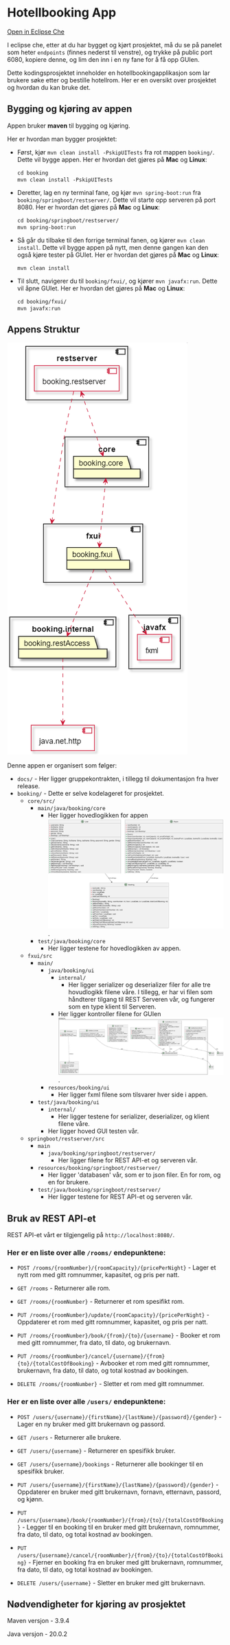 # Hotellbooking App

[Open in Eclipse Che](https://che.stud.ntnu.no/#https://gitlab.stud.idi.ntnu.no/it1901/groups-2023/gr2313/gr2313?new)

I eclipse che, etter at du har bygget og kjørt prosjektet, må du se på panelet som heter `endpoints` (finnes nederst til venstre), og trykke på public port 6080, kopiere denne, og lim den inn i en ny fane for å få opp GUIen.

Dette kodingsprosjektet inneholder en hotellbookingapplikasjon som lar brukere søke etter og bestille hotellrom. Her er en oversikt over prosjektet og hvordan du kan bruke det.

## Bygging og kjøring av appen

Appen bruker **maven** til bygging og kjøring.

Her er hvordan man bygger prosjektet:

- Først, kjør `mvn clean install -PskipUITests` fra rot mappen `booking/`. Dette vil bygge appen. Her er hvordan det gjøres på **Mac** og **Linux**:
  ```
  cd booking
  mvn clean install -PskipUITests
  ```
- Deretter, lag en ny terminal fane, og kjør `mvn spring-boot:run` fra `booking/springboot/restserver/`. Dette vil starte opp serveren på port 8080. Her er hvordan det gjøres på **Mac** og **Linux**:
  ```
  cd booking/springboot/restserver/
  mvn spring-boot:run
  ```
- Så går du tilbake til den forrige terminal fanen, og kjører `mvn clean install`. Dette vil bygge appen på nytt, men denne gangen kan den også kjøre tester på GUIet. Her er hvordan det gjøres på **Mac** og **Linux**:
  ```
  mvn clean install
  ```
- Til slutt, navigerer du til `booking/fxui/`, og kjører `mvn javafx:run`. Dette vil åpne GUIet. Her er hvordan det gjøres på **Mac** og **Linux**:
  ```
  cd booking/fxui/
  mvn javafx:run
  ```

## Appens Struktur

![Prosjektets struktur vha PlantUML](img/packageDiagram.png)

Denne appen er organisert som følger:

- `docs/` - Her ligger gruppekontrakten, i tillegg til dokumentasjon fra hver release.
- `booking/` - Dette er selve kodelageret for prosjektet.
  - `core/src/`
    - `main/java/booking/core`
      - Her ligger hovedlogikken for appen ![Klassediagram av booking.core klasser](img/classDiagramCore.png).
    - `test/java/booking/core`
      - Her ligger testene for hovedlogikken av appen.
  - `fxui/src`
    - `main/`
      - `java/booking/ui`
        - `internal/`
          - Her ligger serializer og deserializer filer for alle tre hovudlogikk filene våre. I tillegg, er har vi filen som håndterer tilgang til REST Serveren vår, og fungerer som en type klient til Serveren.
        - Her ligger kontroller filene for GUIen ![Klassediagram av booking.fxui klasser](img/classDiagramUI.png).
      - `resources/booking/ui`
        - Her ligger fxml filene som tilsvarer hver side i appen.
    - `test/java/booking/ui`
      - `internal/`
        - Her ligger testene for serializer, deserializer, og klient filene våre.
      - Her ligger hoved GUI testen vår.
  - `springboot/restserver/src`
    - `main`
      - `java/booking/springboot/restserver/`
        - Her ligger filene for REST API-et og serveren vår.
    - `resources/booking/springboot/restserver/`
      - Her ligger 'databasen' vår, som er to json filer. En for rom, og en for brukere.
    - `test/java/booking/springboot/restserver/`
      - Her ligger testene for REST API-et og serveren vår.

## Bruk av REST API-et

REST API-et vårt er tilgjengelig på `http://localhost:8080/`.

### Her er en liste over alle `/rooms/` endepunktene:

- `POST /rooms/{roomNumber}/{roomCapacity}/{pricePerNight}` - Lager et nytt rom med gitt romnummer, kapasitet, og pris per natt.

- `GET /rooms` - Returnerer alle rom.
- `GET /rooms/{roomNumber}` - Returnerer et rom spesifikt rom.

- `PUT /rooms/{roomNumber}/update/{roomCapacity}/{pricePerNight}` - Oppdaterer et rom med gitt romnummer, kapasitet, og pris per natt.
- `PUT /rooms/{roomNumber}/book/{from}/{to}/{username}` - Booker et rom med gitt romnummer, fra dato, til dato, og brukernavn.
- `PUT /rooms/{roomNumber}/cancel/{username}/{from}{to}/{totalCostOfBooking}` - Avbooker et rom med gitt romnummer, brukernavn, fra dato, til dato, og total kostnad av bookingen.

- `DELETE /rooms/{roomNumber}` - Sletter et rom med gitt romnummer.

### Her er en liste over alle `/users/` endepunktene:

- `POST /users/{username}/{firstName}/{lastName}/{password}/{gender}` - Lager en ny bruker med gitt brukernavn og passord.

- `GET /users` - Returnerer alle brukere.
- `GET /users/{username}` - Returnerer en spesifikk bruker.
- `GET /users/{username}/bookings` - Returnerer alle bookinger til en spesifikk bruker.

- `PUT /users/{username}/{firstName}/{lastName}/{password}/{gender}` - Oppdaterer en bruker med gitt brukernavn, fornavn, etternavn, passord, og kjønn.
- `PUT /users/{username}/book/{roomNumber}/{from}/{to}/{totalCostOfBooking}` - Legger til en booking til en bruker med gitt brukernavn, romnummer, fra dato, til dato, og total kostnad av bookingen.
- `PUT /users/{username}/cancel/{roomNumber}/{from}/{to}/{totalCostOfBooking}` - Fjerner en booking fra en bruker med gitt brukernavn, romnummer, fra dato, til dato, og total kostnad av bookingen.

- `DELETE /users/{username}` - Sletter en bruker med gitt brukernavn.

## Nødvendigheter for kjøring av prosjektet

Maven versjon - 3.9.4

Java versjon - 20.0.2
